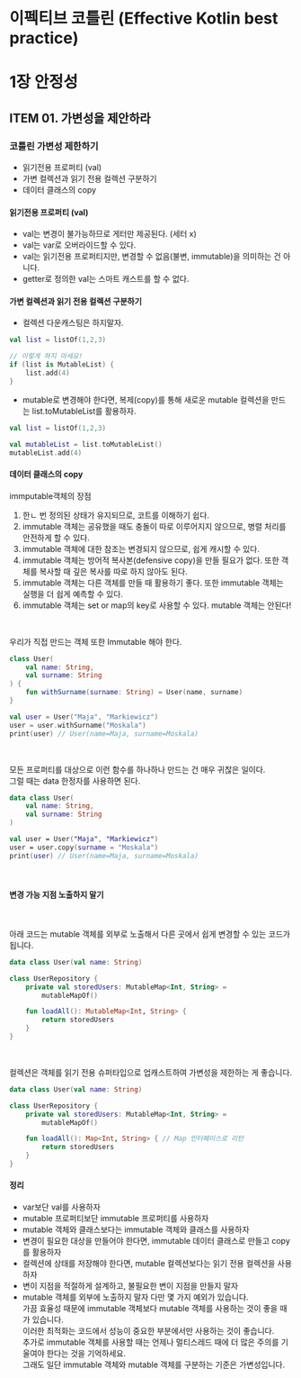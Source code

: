 # 이펙티브 코틀린 (Effective Kotlin best practice)

# 1장 안정성

## ITEM 01. 가변성을 제안하라

### 코틀린 가변성 제한하기
- 읽기전용 프로퍼티 (val)
- 가변 컬렉션과 읽기 전용 컬렉션 구분하기
- 데이터 클래스의 copy

#### 읽기전용 프로퍼티 (val)
- val는 변경이 불가능하므로 게터만 제공된다. (세터 x)
- val는 var로 오버라이드할 수 있다.
- val는 읽기전용 프로퍼티지만, 변경할 수 없음(불변, immutable)을 의미하는 건 아니다.
- getter로 정의한 val는 스마트 캐스트를 할 수 없다.

#### 가변 컬렉션과 읽기 전용 컬렉션 구분하기
- 컬렉션 다운캐스팅은 하지말자.
```kotlin
val list = listOf(1,2,3)

// 이렇게 하지 마세요!
if (list is MutableList) {
    list.add(4)
}
```
- mutable로 변경해야 한다면, 복제(copy)를 통해 새로운 mutable 컬렉션을 만드는 list.toMutableList를 활용하자.
```kotlin
val list = listOf(1,2,3)

val mutableList = list.toMutableList()
mutableList.add(4)
```
  
#### 데이터 클래스의 copy

immputable객체의 장점
1. 한ㄴ 번 정의된 상태가 유지되므로, 코트를 이해하기 쉽다.
2. immutable 객체는 공유했을 때도 충돌이 따로 이루어지지 않으므로, 병렬 처리를 안전하게 할 수 있다.
3. immutable 객체에 대한 참조는 변경되지 않으므로, 쉽게 캐시할 수 있다.
4. immutable 객체는 방어적 복사본(defensive copy)을 만들 필요가 없다. 또한 객체를 복사할 때 깊은 복사를 따로 하지 않아도 된다.
5. immutable 객체는 다른 객체를 만들 때 활용하기 좋다. 또한 immutable 객체는 실행을 더 쉽게 예측할 수 있다.
6. immutable 객체는 set or map의 key로 사용할 수 있다. mutable 객체는 안된다!
  
</br>

우리가 직접 만드는 객체 또한 Immutable 해야 한다.
```kotlin
class User(
    val name: String,
    val surname: String
) {
    fun withSurname(surname: String) = User(name, surname)
}

val user = User("Maja", "Markiewicz")
user = user.withSurname("Moskala")
print(user) // User(name=Maja, surname=Moskala)
```
</br>

모든 프로퍼티를 대상으로 이런 함수를 하나하나 만드는 건 매우 귀찮은 일이다.  
그럴 때는 data 한정자를 사용하면 된다.  
```kotlin
data class User(
    val name: String,
    val surname: String
)

val user = User("Maja", "Markiewicz")
user = user.copy(surname = "Moskala")
print(user) // User(name=Maja, surname=Moskala)
```
</br>

#### 변경 가능 지점 노출하지 말기
</br>

아래 코드는 mutable 객체를 외부로 노출해서 다른 곳에서 쉽게 변경할 수 있는 코드가 됩니다.
```kotlin
data class User(val name: String)

class UserRepository {
    private val storedUsers: MutableMap<Int, String> = 
        mutableMapOf()

    fun loadAll(): MutableMap<Int, String> {
        return storedUsers
    }
}
```
</br>

컬렉션은 객체를 읽기 전용 슈퍼타입으로 업캐스트하여 가변성을 제한하는 게 좋습니다.
```kotlin
data class User(val name: String)

class UserRepository {
    private val storedUsers: MutableMap<Int, String> = 
        mutableMapOf()

    fun loadAll(): Map<Int, String> { // Map 인터페이스로 리턴
        return storedUsers
    }
}
```

#### 정리
- var보단 val를 사용하자
- mutable 프로퍼티보단 immutable 프로퍼티를 사용하자
- mutable 객체와 클래스보다는 immutable 객체와 클래스를 사용하자
- 변경이 필요한 대상을 만들어야 한다면, immutable 데이터 클래스로 만들고 copy를 활용하자
- 컬렉션에 상태를 저장해야 한다면, mutable 컬렉션보다는 읽기 전용 컬렉션을 사용하자
- 변이 지점을 적절하게 설계하고, 불필요한 변이 지점을 만들지 말자
- mutable 객체를 외부에 노출하지 말자
다만 몇 가지 예외가 있습니다.  
가끔 효율성 때문에 immutable 객체보다 mutable 객체를 사용하는 것이 좋을 때가 있습니다.  
이러한 최적화는 코드에서 성능이 중요한 부분에서만 사용하는 것이 좋습니다.  
추가로 immutable 객체를 사용할 때는 언제나 멀티스레드 때에 더 많은 주의를 기울여야 한다는 것을 기억하세요.  
그래도 일단 immutable 객체와 mutable 객체를 구분하는 기준은 가변성입니다.